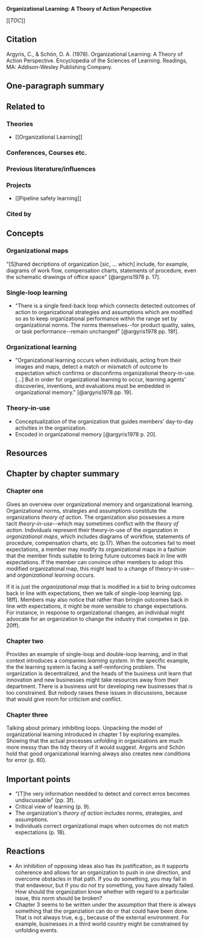 **Organizational Learning: A Theory of Action Perspective**

[[_TOC_]]

## Citation

Argyris, C., & Schön, D. A. (1978). Organizational Learning: A Theory of Action Perspective. Encyclopedia of the Sciences of Learning. Readings, MA: Addison-Wesley Publishing Company.

## One-paragraph summary

## Related to

### Theories
* [[Organizational Learning]]

### Conferences, Courses etc.

### Previous literature/influences

### Projects
* [[Pipeline safety learning]]

### Cited by

## Concepts

### Organizational maps

"[S]hared decriptions of organization [sic, ... which] include, for example, diagrams of work flow, compensation charts, statements of procedure, even the schematic drawings of office space" [@argyris1978 p. 17].

### Single-loop learning

* "There is a single feed-back loop which connects detected outcomes of action to organizational strategies and assumptions which are modified so as to keep organizational performance within the range set by organizational norms. The norms themselves--for product quality, sales, or task performance--remain unchanged" [@argyris1978 pp. 18f].

### Organizational learning

* "Organizational learning occurs when individuals, acting from their images and maps, detect a match or mismatch of outcome to expectation which confirms or disconfirms organizational theory-in-use. [...] But in order for organizational learning to occur, learning agents' discoveries, inventions, and evaluations must be embedded in organizational memory." [@argyris1978 pp. 19].

### Theory-in-use

* Conceptualization of the organization that guides members' day-to-day activities in the organization.
* Encoded in organizational memory [@argyris1978 p. 20].

## Resources

## Chapter by chapter summary

### Chapter one

Gives an overview over organizational memory and organizational learning. Organizational norms, strategies and assumptions constitute the organizations _theory of action_. The organization also possesses a more tacit _theory-in-use_--which may sometimes conflict with the _theory of action_. Individuals represent their theory-in-use of the organzation in _organizational maps_, which includes diagrams of workflow, statements of procedure, compensation charts, etc (p.17). When the outcomes fail to meet expectations, a member may modify its organizational maps in a fashion that the member finds suitable to bring future outcomes back in line with expectations. If the member can convince other members to adopt this modified organizational map, this might lead to a change of theory-in-use--and _organizational learning_ occurs.

If it is just the _organizational map_ that is modified in a bid to bring outcomes back in line with expectations, then we talk of single-loop learning (pp. 18ff). Members may also notice that rather than bringin outcomes back in line with expectations, it might be more sensible to change expectations. For instance, in response to organizational changes, an individual might advocate for an organization to change the industry that competes in (pp. 20ff).

### Chapter two

Provides an example of single-loop and double-loop learning, and in that context introduces a companies _learning system_. In the specific example, the the learning system is facing a self-reinforcing problem. The organization is decentralized, and the heads of the business unit learn that innovation and new businesses might take resources away from their department. There is a business unit for developing new businesses that is too constrained. But nobody raises these issues in discussions, because that would give room for criticism and conflict.

### Chapter three

Talking about primary inhibiting loops. Unpacking the model of organizational learning introduced in chapter 1 by exploring examples. Showing that the actual processes unfolding in organizations are much more messy than the tidy theory of it would suggest. Argyris and Schön hold that good organizational learning always also creates new conditions for error (p. 60).

## Important points
* "[T]he very information needded to detect and correct erros becomes undiscussable" (pp. 3f).
* Critical view of learning (p. 9).
* The organization's _theory of action_ includes norms, strategies, and assumptions.
* Individuals correct organizational maps when outcomes do not match expectations (p. 18).

## Reactions
* An inhibition of opposing ideas also has its justification, as it supports coherence and allows for an organization to push in one direction, and overcome obstacles in that path. If you do something, you may fail in that endaveour, but if you do not try something, you have already failed. How should the organization know whether with regard to a particular issue, this norm should be broken?
* Chapter 3 seems to be written under the assumption that there is always something that the organziation can do or that could have been done. That is not always true, e.g., because of the external environment. For example, businesses in a third world country might be constrained by unfolding events.